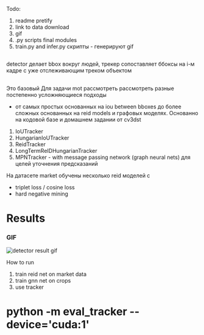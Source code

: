Todo:
1. readme pretify
2. link to data download
3. gif
4. .py scripts final modules
5. train.py and infer.py скрипты - генерируют gif


## 
detector делает bbox  вокруг людей, трекер сопоставляет ббоксы на i-м кадре с уже отслеживающим треком объектом
## 
Это базовый 
Для задачи mot рассмотреть рассмотреть разные постепенно усложняющиеся подходы 
- от самых простых основанных на iou between bboxes до более сложных основанных на reid models и графовых моделях. 
Основанно на кодовой базе и домашнем задании от cv3dst

1) IoUTracker
2) HungarianIoUTracker
3) ReidTracker
4) LongTermReIDHungarianTracker
5) MPNTracker - with message passing network (graph neural nets) для целей уточнения предсказаний

На датасете market обучены несколько reid моделей с
- triplet loss / cosine loss
- hard negative mining

# Results 
### GIF
![detector result gif](/output/figs/MOT16-02_result.gif)

How to run
1. train reid net on market data
2. train gnn net on crops
3. use tracker

#  python -m eval_tracker --device='cuda:1' 
